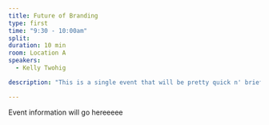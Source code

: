 ```yaml
---
title: Future of Branding
type: first
time: "9:30 - 10:00am"
split: 
duration: 10 min
room: Location A
speakers:
  - Kelly Twohig

description: "This is a single event that will be pretty quick n' brief"

---
```


Event information will go hereeeee
